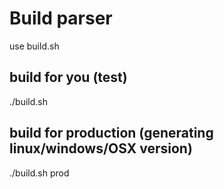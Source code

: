 # Build parser

use build.sh

## build for you (test)

./build.sh

## build for production (generating linux/windows/OSX version)

./build.sh prod
